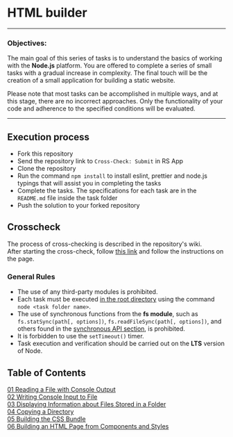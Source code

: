 # HTML builder

---

### Objectives:

The main goal of this series of tasks is to understand the basics of working with the **Node.js** platform.
You are offered to complete a series of small tasks with a gradual increase in complexity. The final touch will be the creation of a small application for building a static website.

Please note that most tasks can be accomplished in multiple ways, and at this stage, there are no incorrect approaches. Only the functionality of your code and adherence to the specified conditions will be evaluated.

---

## Execution process

- Fork this repository
- Send the repository link to `Cross-Check: Submit` in RS App
- Clone the repository
- Run the command `npm install` to install eslint, prettier and node.js typings that will assist you in completing the tasks
- Complete the tasks. The specifications for each task are in the `README.md` file inside the task folder
- Push the solution to your forked repository

## Crosscheck

The process of cross-checking is described in the repository's wiki.  
After starting the cross-check, follow [this link](https://github.com/rolling-scopes-school/HTML-builder/wiki/HTML-builder-crosscheck) and follow the instructions on the page.

### General Rules

- The use of any third-party modules is prohibited.
- Each task must be executed <u>in the root directory</u> using the command `node <task folder name>`.
- The use of synchronous functions from the **fs module**, such as `fs.statSync(path[, options])`, `fs.readFileSync(path[, options])`, and others found in the [synchronous API section](https://nodejs.org/api/fs.html#fs_synchronous_api), is prohibited.
- It is forbidden to use the `setTimeout()` timer.
- Task execution and verification should be carried out on the **LTS** version of Node.

## Table of Contents

[01 Reading a File with Console Output](https://github.com/EvgeniiMal/HTML-builder/tree/main/01-read-file)  
[02 Writing Console Input to File](https://github.com/EvgeniiMal/HTML-builder/blob/main/02-write-file)  
[03 Displaying Information about Files Stored in a Folder](https://github.com/EvgeniiMal/HTML-builder/blob/main/03-files-in-folder)  
[04 Copying a Directory](https://github.com/EvgeniiMal/HTML-builder/tree/main/04-copy-directory)  
[05 Building the CSS Bundle](https://github.com/EvgeniiMal/HTML-builder/blob/main/05-merge-styles)  
[06 Building an HTML Page from Components and Styles](https://github.com/EvgeniiMal/HTML-builder/tree/main/06-build-page)
